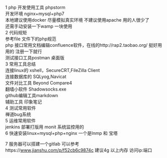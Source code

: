 1 php 开发使用工具 phpstorm  
  开发环境 nginx+mysql+php7  
  本地建议使用docker 尽量模拟真实环境  不建议使用apache 用的人很少了  
 还需手动安装一下wamp 一块使用   
2 代码规矩  
  参考file 文件下的php规范    
  php 接口常用文档编辑confluence软件，在线的http://rap2.taobao.org/ 挺好用用的 注册一下就行      
  测试接口工具postman 桌面版   
3 常用工具总结  
  连接linux的 xshell，SecureCRT,FileZilla Client  
  连接数据库的 SQLyog,Navicat   
  文件对比工具  Beyond Compare4  
  翻墙小软件   Shadowsocks.exe  
  github编辑工具markdown  
  辅助工具  印象笔记  
4 测试常用软件  
  禅道bug系统  
5 运维常用软件  
  jenkins 部署打版用
  monit  系统监控用的  
6 快速安装linux+mysql+php+nginx  一个是lnmp  和 宝塔

7 服务器可以搭建一个gitlab    可以参考https://www.jianshu.com/p/f52cb6c9874c  建议4g 以上内存
  访问ip:端口
  





 
   
  

  